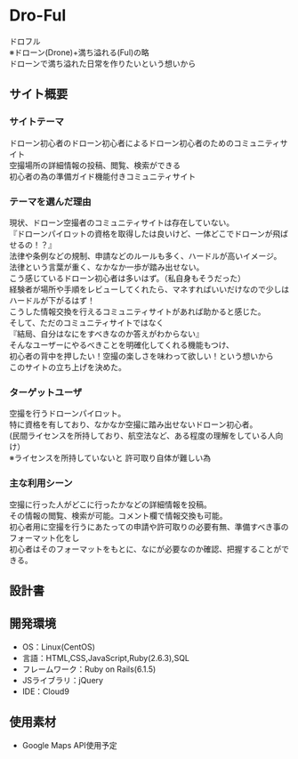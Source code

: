 # Dro-Ful
ドロフル<br>
※ドローン(Drone)+満ち溢れる(Ful)の略<br>
ドローンで満ち溢れた日常を作りたいという想いから <br>

## サイト概要
### サイトテーマ
ドローン初心者のドローン初心者によるドローン初心者のためのコミュニティサイト<br>
空撮場所の詳細情報の投稿、閲覧、検索ができる<br>
初心者の為の準備ガイド機能付きコミュニティサイト<br>


### テーマを選んだ理由
現状、ドローン空撮者のコミュニティサイトは存在していない。<br>
『ドローンパイロットの資格を取得したは良いけど、一体どこでドローンが飛ばせるの！？』<br>
法律や条例などの規制、申請などのルールも多く、ハードルが高いイメージ。<br>
法律という言葉が重く、なかなか一歩が踏み出せない。<br>
こう感じているドローン初心者は多いはず。（私自身もそうだった）<br>
経験者が場所や手順をレビューしてくれたら、マネすればいいだけなので少しはハードルが下がるはず！<br>
こうした情報交換を行えるコミュニティサイトがあれば助かると感じた。<br>
そして、ただのコミュニティサイトではなく<br>
『結局、自分はなにをすべきなのか答えがわからない』<br>
そんなユーザーにやるべきことを明確化してくれる機能もつけ、<br>
初心者の背中を押したい！空撮の楽しさを味わって欲しい！という想いから<br>
このサイトの立ち上げを決めた。<br>

### ターゲットユーザ
空撮を行うドローンパイロット。<br>
特に資格を有しており、なかなか空撮に踏み出せないドローン初心者。<br>
(民間ライセンスを所持しており、航空法など、ある程度の理解をしている人向け）<br>
※ライセンスを所持していないと	許可取り自体が難しい為<br>

### 主な利用シーン
空撮に行った人がどこに行ったかなどの詳細情報を投稿。<br>
その情報の閲覧、検索が可能。コメント欄で情報交換も可能。<br>
初心者用に空撮を行うにあたっての申請や許可取りの必要有無、準備すべき事のフォーマット化をし<br>
初心者はそのフォーマットをもとに、なにが必要なのか確認、把握することができる。<br>


## 設計書


## 開発環境
- OS：Linux(CentOS)
- 言語：HTML,CSS,JavaScript,Ruby(2.6.3),SQL
- フレームワーク：Ruby on Rails(6.1.5)
- JSライブラリ：jQuery
- IDE：Cloud9

## 使用素材
- Google Maps API使用予定
